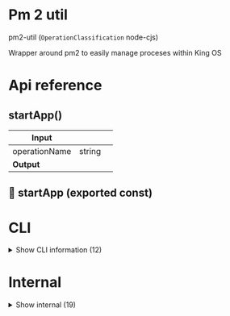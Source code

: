 # Pm 2 util

pm2-util (`OperationClassification` node-cjs)

Wrapper around pm2 to easily manage proceses within King OS




# Api reference

## startApp()

| Input      |    |    |
| ---------- | -- | -- |
| operationName | string |  |,| isDev (optional) | boolean |  |
| **Output** |    |    |



## 📄 startApp (exported const)

# CLI

<details><summary>Show CLI information (12)</summary>
    
  # deleteAppCli()

Arguments
- Operation Name


| Input      |    |    |
| ---------- | -- | -- |
| - | | |
| **Output** |    |    |



## listAppsCli()

Arguments:none


| Input      |    |    |
| ---------- | -- | -- |
| - | | |
| **Output** |    |    |



## restartAppCli()

Arguments
- Operation Name


| Input      |    |    |
| ---------- | -- | -- |
| - | | |
| **Output** |    |    |



## startAppCli()

Arguments
- Operation Name
- isDev (true)


| Input      |    |    |
| ---------- | -- | -- |
| - | | |
| **Output** |    |    |



## stopAllAppsExceptCli()

Arguments: operation names that you don't want to stop


| Input      |    |    |
| ---------- | -- | -- |
| - | | |
| **Output** |    |    |



## stopAppsCli()

Arguments
- Operation Names to stop


| Input      |    |    |
| ---------- | -- | -- |
| - | | |
| **Output** |    |    |



## 📄 deleteAppCli (unexported const)

Arguments
- Operation Name


## 📄 listAppsCli (unexported const)

Arguments:none


## 📄 restartAppCli (unexported const)

Arguments
- Operation Name


## 📄 startAppCli (unexported const)

Arguments
- Operation Name
- isDev (true)


## 📄 stopAllAppsExceptCli (unexported const)

Arguments: operation names that you don't want to stop


## 📄 stopAppsCli (unexported const)

Arguments
- Operation Names to stop
  </details>

# Internal

<details><summary>Show internal (19)</summary>
    
  # deleteApp()

Deletes an app from the pm2

TODO: for some reason it says `error: Error: process or namespace not found` even though it certainly exists. I can't figure out why it's not working.


| Input      |    |    |
| ---------- | -- | -- |
| operationName | string |  |
| **Output** |    |    |



## listApps()

Lists the apps in pm2


| Input      |    |    |
| ---------- | -- | -- |
| - | | |
| **Output** |    |    |



## logApp()

| Input      |    |    |
| ---------- | -- | -- |
| operationName | string |  |
| **Output** |    |    |



## logTableObject()

| Input      |    |    |
| ---------- | -- | -- |
| object (optional) | {  } |  |
| **Output** |    |    |



## pm2ConnectDisconnect()

Function that lets you connect, execute a pm2 action, and disconnect after


| Input      |    |    |
| ---------- | -- | -- |
| - | | |
| **Output** |    |    |



## pm2Connect()

| Input      |    |    |
| ---------- | -- | -- |
| - | | |
| **Output** |    |    |



## restartApp()

Restarts an app with pm2


| Input      |    |    |
| ---------- | -- | -- |
| operationName | string |  |
| **Output** |    |    |



## stopAllAppsExcept()

Stops all apps except some specified ones


| Input      |    |    |
| ---------- | -- | -- |
| ignore (optional) | string[] |  |
| **Output** |    |    |



## stopApps()

Stops an app with pm2

TODO: for some reason i'm getting `TypeError: Cannot read properties of undefined (reading '_operate')` and I can't find why because all other commands mostly work and I'm doing it the same way.


| Input      |    |    |
| ---------- | -- | -- |
| operationNames | string[] |  |
| **Output** |    |    |



## 📄 appPrefix (exported const)

## 📄 deleteApp (exported const)

Deletes an app from the pm2

TODO: for some reason it says `error: Error: process or namespace not found` even though it certainly exists. I can't figure out why it's not working.


## 📄 listApps (exported const)

Lists the apps in pm2


## 📄 logApp (exported const)

## 📄 logTableObject (exported const)

## 📄 pm2ConnectDisconnect (exported const)

Function that lets you connect, execute a pm2 action, and disconnect after


## 📄 pm2Connect (exported const)

## 📄 restartApp (exported const)

Restarts an app with pm2


## 📄 stopAllAppsExcept (exported const)

Stops all apps except some specified ones


## 📄 stopApps (exported const)

Stops an app with pm2

TODO: for some reason i'm getting `TypeError: Cannot read properties of undefined (reading '_operate')` and I can't find why because all other commands mostly work and I'm doing it the same way.
  </details>

